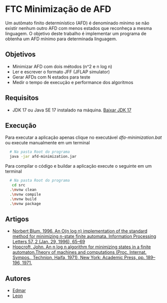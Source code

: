 ﻿
# FTC Minimização de AFD

Um autômato finito determinístico (AFD) é denominado mínimo se não existir nenhum outro AFD
com menos estados que reconheça a mesma linguagem. O objetivo deste trabalho é implementar um programa de obtenha um AFD mínimo para determinada linguagem.




## Objetivos

- Minimizar AFD com dois métodos (n^2 e n log n)
- Ler e escrever o formato JFF (JFLAP simulator)
- Gerar AFDs com N estados para teste
- Medir o tempo de execução e performance dos algoritmos


## Requisitos

- JDK 17 ou Java SE 17 instalado na máquina. [Baixar JDK 17](https://www.oracle.com/br/java/technologies/downloads/#jdk17-windows)



## Execução

Para executar a aplicação apenas clique no executável *dfa-minimization.bat*
ou execute manualmente em um terminal

```bash
  # Na pasta Root do programa
  java -jar afd-minimization.jar
```

Para compilar o código e buildar a aplicação execute o seguinte em um terminal
```bash
  # Na pasta Root do programa
   cd src 
  .\mvnw clean
  .\mvnw compile
  .\mvnw build
  .\mvnw package
``` 
## Artigos

- [Norbert Blum. 1996. An O(n log n) implementation of the standard method for minimizing n-state finite automata. Information Processing Letters 57, 2 (Jan. 29, 1996), 65–69](https://doi.org/10.1016/0020-0190(95)00199-9)
- [Hopcroft, John. An n log n algorithm for minimizing states in a finite automaton.Theory of machines and computations (Proc. Internat. Sympos., Technion, Haifa, 1971), New York: Academic Press, pp. 189–196, 1971.](http://i.stanford.edu/pub/cstr/reports/cs/tr/71/190/CS-TR-71-190.pdf)


## Autores

- [Edmar](https://www.github.com/Lexizz7)
- [Leon](https://www.github.com/leon-junio)

